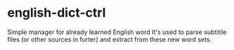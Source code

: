 # english-dict-ctrl
Simple manager for already learned English word
It's used to parse subtitile files (or other sources in furter) and extract from these new word sets. 
